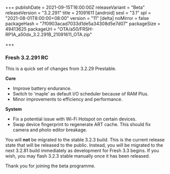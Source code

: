 +++
publishDate = 2021-09-15T16:00:00Z
releaseVariant = "Beta"
releaseVersion = "3.2.291"
title = 21091611
[android]
sesl = "3.1"
spl = "2021-08-01T8:00:00+08:00"
version = "11"
[delta]
noMirror = false
packageHash = "7f0903acad7033d1de5a34308d5e7d07"
packageSize = 49413625
packageUrl = "OTA/a50/FRSH-RP1A_a50dx_3.2.291B_21091611_OTA.zip"

+++
### Fresh 3.2.291 RC

This is a quick set of changes from 3.2.29 Prestable.

**Core**

* Improve battery endurance.
* Switch to 'maple' as default I/O scheduler because of RAM Plus.
* Minor improvements to efficiency and performance.

**System**

* Fix a potential issue with Wi-Fi Hotspot on certain devices.
* Swap device fingerprint to regenerate ART cache. This should fix camera and photo editor breakage.

You will **not** be migrated to the stable 3.2.3 build. This is the current release state that will be released to the public. Instead, you will be migrated to the next 3.2.81 build immediately as development for Fresh 3.3 begins. If you wish, you may flash 3.2.3 stable manually once it has been released.

Thank you for joining the beta programme.
